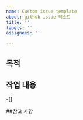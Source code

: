 ```yaml
---
name: Custom issue template
about: github issue 테스트
title: ''
labels: ''
assignees: ''

---
```


## 목적
>

## 작업 내용
-[]

##참고 사항
>
